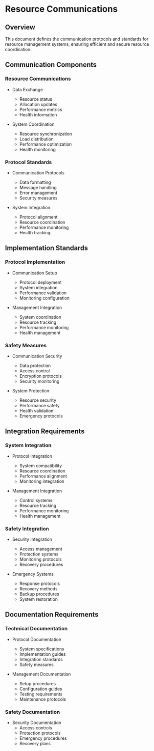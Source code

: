 # Resource Communications

## Overview

This document defines the communication protocols and standards for resource management systems, ensuring efficient and secure resource coordination.

## Communication Components

### Resource Communications

- Data Exchange
  - Resource status
  - Allocation updates
  - Performance metrics
  - Health information

- System Coordination
  - Resource synchronization
  - Load distribution
  - Performance optimization
  - Health monitoring

### Protocol Standards

- Communication Protocols
  - Data formatting
  - Message handling
  - Error management
  - Security measures

- System Integration
  - Protocol alignment
  - Resource coordination
  - Performance monitoring
  - Health tracking

## Implementation Standards

### Protocol Implementation

- Communication Setup
  - Protocol deployment
  - System integration
  - Performance validation
  - Monitoring configuration

- Management Integration
  - System coordination
  - Resource tracking
  - Performance monitoring
  - Health management

### Safety Measures

- Communication Security
  - Data protection
  - Access control
  - Encryption protocols
  - Security monitoring

- System Protection
  - Resource security
  - Performance safety
  - Health validation
  - Emergency protocols

## Integration Requirements

### System Integration

- Protocol Integration
  - System compatibility
  - Resource coordination
  - Performance alignment
  - Monitoring integration

- Management Integration
  - Control systems
  - Resource tracking
  - Performance monitoring
  - Health management

### Safety Integration

- Security Integration
  - Access management
  - Protection systems
  - Monitoring protocols
  - Recovery procedures

- Emergency Systems
  - Response protocols
  - Recovery methods
  - Backup procedures
  - System restoration

## Documentation Requirements

### Technical Documentation

- Protocol Documentation
  - System specifications
  - Implementation guides
  - Integration standards
  - Safety measures

- Management Documentation
  - Setup procedures
  - Configuration guides
  - Testing requirements
  - Maintenance protocols

### Safety Documentation

- Security Documentation
  - Access controls
  - Protection protocols
  - Emergency procedures
  - Recovery plans